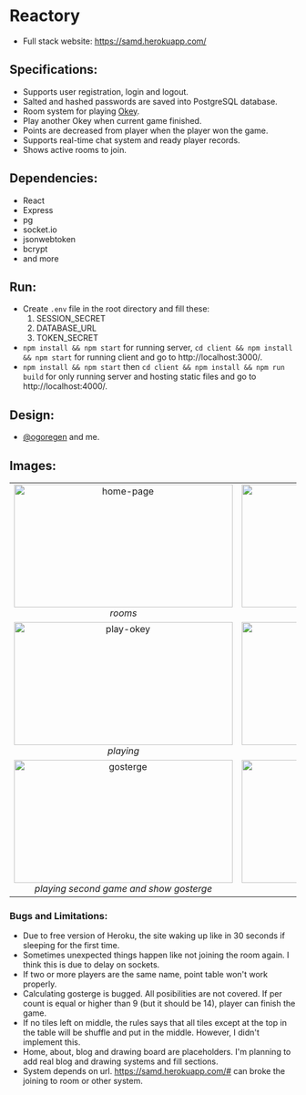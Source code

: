 # Reactory #
* Full stack website: https://samd.herokuapp.com/
## Specifications: ##
* Supports user registration, login and logout.
* Salted and hashed passwords are saved into PostgreSQL database.
* Room system for playing [Okey](https://en.wikipedia.org/wiki/Okey).
* Play another Okey when current game finished.
* Points are decreased from player when the player won the game.
* Supports real-time chat system and ready player records.
* Shows active rooms to join.
## Dependencies: ##
* React
* Express
* pg
* socket.io
* jsonwebtoken
* bcrypt
* and more
## Run: ##
* Create `.env` file in the root directory and fill these:
   1. SESSION_SECRET
   1. DATABASE_URL
   1. TOKEN_SECRET
* `npm install && npm start` for running server, `cd client && npm install && npm start` for running client and go to http://localhost:3000/. 
* `npm install && npm start` then `cd client && npm install && npm run build` for only running server and hosting static files and go to http://localhost:4000/.
## Design: ##
* [@ogoregen](https://github.com/ogoregen) and me.
## Images: ##
<table>
    <tr>
        <td align="center">
            <img src="https://github.com/ssduman/reactory/blob/master/img/02_homepage-2.jpg" alt="home-page" width="384" height="216">
            <br />
            <i> rooms </i>
        </td>
        <td align="center">
            <img src="https://github.com/ssduman/reactory/blob/master/img/03_okey-1.jpg" alt="play-okey" width="384" height="216">
            <br />
            <i> started </i>
        </td>
    </tr>
    <tr>
        <td align="center">
            <img src="https://github.com/ssduman/reactory/blob/master/img/04_okey-2.jpg" alt="play-okey" width="384" height="216">
            <br />
            <i> playing </i>
        </td>
        <td align="center">
            <img src="https://github.com/ssduman/reactory/blob/master/img/05_finish-1.jpg" alt="finish-okey" width="384" height="216">
            <br />
            <i> finish first game </i>
        </td>
    </tr>
    <tr>
        <td align="center">
            <img src="https://github.com/ssduman/reactory/blob/master/img/08_gosterge-1.jpg" alt="gosterge" width="384" height="216">
            <br />
            <i> playing second game and show gosterge </i>
        </td>
        <td align="center">
            <img src="https://github.com/ssduman/reactory/blob/master/img/10_amongturrets.jpg" alt="among-turrets" width="384" height="216">
            <br />
            <i> another game </i>
        </td>
    </tr>
</table>

### Bugs and Limitations: ###
* Due to free version of Heroku, the site waking up like in 30 seconds if sleeping for the first time.
* Sometimes unexpected things happen like not joining the room again. I think this is due to delay on sockets.
* If two or more players are the same name, point table won't work properly.
* Calculating gosterge is bugged. All posibilities are not covered. If per count is equal or higher than 9 (but it should be 14), player can finish the game. 
* If no tiles left on middle, the rules says that all tiles except at the top in the table will be shuffle and put in the middle. However, I didn't implement this.
* Home, about, blog and drawing board are placeholders. I'm planning to add real blog and drawing systems and fill sections.
* System depends on url. https://samd.herokuapp.com/# can broke the joining to room or other system.
